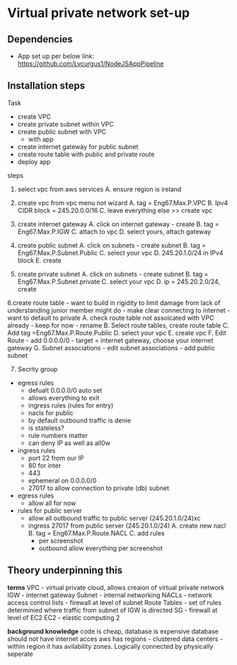 # Virtual private network set-up

## Dependencies
- App set up per below link:
https://github.com/Lycurgus1/NodeJSAppPipeline

## Installation steps
Task
- create VPC
- create private subnet within VPC
- create public subnet with VPC
	- with app
- create internet gateway for public subnet
- create route table with public and private route
- deploy app

steps
1. select vpc from aws services
	A. ensure region is ireland

2. create vpc from vpc menu not wizard
	A. tag = Eng67.Max.P.VPC
	B. Ipv4 CIDR block = 245.20.0.0/16
	C. leave everything else >> create vpc

3. create internet gateway
	A. click on internet gateway - create
	B. tag = Eng67.Max.P.IGW
	C. attach to vpc
	D. select yours, attach gateway

4. create public subnet
	A. click on subnets - create subnet
	B. tag = Eng67.Max.P.Subnet.Public
	C. select your vpc
	D. 245.20.1.0/24 in IPv4 block
	E. create

5. create private subnet
	A. click on subnets - create subnet
	B. tag = Eng67.Max.P.Subnet.private
	C. select your vpc
	D. ip = 245.20.2.0/24, create

6.create route table
	- want to build in rigidity to limit damage from lack of understanding junior member might do
	- make clear connecting to internet
	- want to default to private
	A. check route table not assoicated with VPC already
		- keep for now
		- rename
	B. Select route tables, create route table
	C. Add tag =Eng67.Max.P.Route.Public
	D. select your vpc
	E. create vpc
	F. Edit Route - add 0.0.0.0/0
		- target = internet gateway, choose your internet gateway
	G. Subnet associations
		- edit subnet associations
		- add public subnet

7. Secrity group
- egress rules
	- defualt 0.0.0.0/0 auto set
	- allows everything to exit
	- ingress rules (rules for entry)
	- nacls for public
	- by default outbound traffic is denie	
	- is stateless?
	- rule numbers matter
	- can deny IP as well as all0w
- ingress rules 
	- port 22 from our IP
	- 80 for inter
	- 443
	- ephemeral on 0.0.0.0/0
	- 27017 to allow connection to private (db) subnet
- egress rules
	- allow all for now
- rules for public server
	- allow all outbound traffic to public server (245.20.1.0/24)xc
	- ingress 27017 from public server (245.20.1.0/24)
	A. create new nacl
	B. tag = Eng67.Max.P.Route.NACL
	C. add rules
		- per screenshot
		- outbound allow everything per screenshot

## Theory underpinning this
**terms**
VPC - virtual private cloud, allows creaion of virtual private network
IGW - internet gateway
Subnet - internal networking 
NACLs - network access control lists - firewall at level of subnet
Route Tables - set of rules determinied where traffic from subnet of IGW is directed
SG - firewall at level of EC2
EC2 - elastic computing 2

**background knowledge**
code is cheap, database is expensive
database should not have internet acces
aws has regions - clustered data centers
	- within region it has avilability zones. Logically connected by physically seperate




